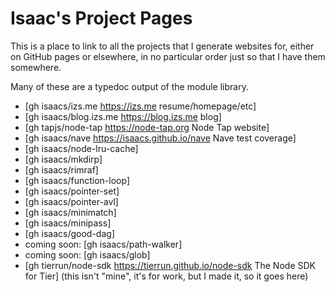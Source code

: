 # Isaac's Project Pages

This is a place to link to all the projects that I generate
websites for, either on GitHub pages or elsewhere, in no
particular order just so that I have them somewhere.

Many of these are a typedoc output of the module library.

* [gh isaacs/izs.me https://izs.me resume/homepage/etc]
* [gh isaacs/blog.izs.me https://blog.izs.me blog]
* [gh tapjs/node-tap https://node-tap.org Node Tap website]
* [gh isaacs/nave https://isaacs.github.io/nave Nave test
  coverage]
* [gh isaacs/node-lru-cache]
* [gh isaacs/mkdirp]
* [gh isaacs/rimraf]
* [gh isaacs/function-loop]
* [gh isaacs/pointer-set]
* [gh isaacs/pointer-avl]
* [gh isaacs/minimatch]
* [gh isaacs/minipass]
* [gh isaacs/good-dag]
* coming soon: [gh isaacs/path-walker]
* coming soon: [gh isaacs/glob]
* [gh tierrun/node-sdk https://tierrun.github.io/node-sdk The
  Node SDK for Tier] (this isn't "mine", it's for work, but I
  made it, so it goes here)
